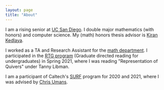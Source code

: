 ```yaml
---
layout: page
title: "About"
---
```


I am a rising senior at [UC San Diego](https://ucsd.edu/). I double major mathematics (with honors) and computer science. My (math) honors thesis advisor is [Kiran Kedlaya](https://kskedlaya.org/). 

I worked as a TA and Research Assistant for the [math department](https://math.ucsd.edu/). I participated in the [RTG program](https://math.ucsd.edu/~rtgagant/rtgreading.html) (Graduate directed reading for undergraduates) in Spring 2021, where I was reading "Representation of Quivers" under Tanny Libman.

I am a participant of Caltech's [SURF](http://sfp.caltech.edu/programs/surf) program for 2020 and 2021, where I was advised by [Chris Umans](http://users.cms.caltech.edu/~umans/).
